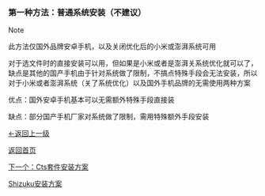 ### 第一种方法：普通系统安装（不建议）

> [!NOTE]
> 此方法仅国外品牌安卓手机，以及关闭优化后的小米或澎湃系统可用

对于选文件时的直接安装可以用，但如果是小米或者是澎湃关系统优化就可以了，缺点是其他的国产手机由于针对系统做了限制，不搞点特殊手段会无法安装，所以对于小米或者澎湃系统（关了系统优化）以及国外手机品牌的无需使用两种方案

优点：国外安卓手机基本可以无需额外特殊手段直接装

缺点：部分国产手机厂家对系统做了限制，需用特殊额外手段安装

[←返回上一级](cha1.md)

[返回首页](README.md)

[下一个：Cts套件安装方案](cha3.md)

[Shizuku安装方案](cha.md)
